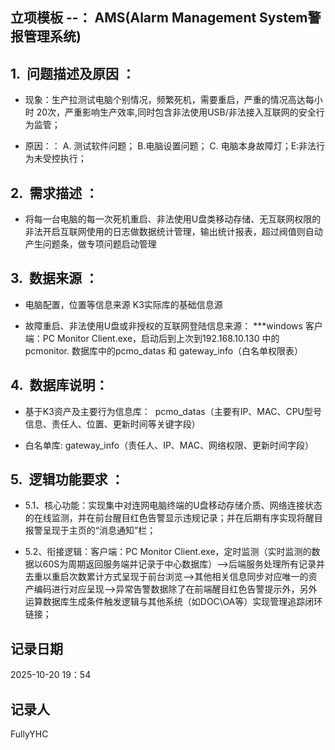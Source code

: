 ## 立项模板 --： AMS(Alarm Management System警报管理系统)

## 1.  问题描述及原因 ：

- 现象：生产拉测试电脑个别情况，频繁死机，需要重启，严重的情况高达每小时 20次，严重影响生产效率,同时包含非法使用USB/非法接入互联网的安全行为监管；

- 原因：： A. 测试软件问题； B.电脑设置问题； C. 电脑本身故障灯；E:非法行为未受控执行；

## 2.  需求描述 ：

 - 将每一台电脑的每一次死机重启、非法使用U盘类移动存储、无互联网权限的非法开启互联网使用的日志做数据统计管理，输出统计报表，超过阀值则自动产生问题条，做专项问题启动管理

## 3.  数据来源 ：

- 电脑配置，位置等信息来源 K3实际库的基础信息源

- 故障重启、非法使用U盘或非授权的互联网登陆信息来源： ***windows 客户端：PC Monitor Client.exe，启动后到上次到192.168.10.130 中的 pcmonitor. 数据库中的pcmo_datas 和 gateway_info（白名单权限表）

## 4.  数据库说明：

- 基于K3资产及主要行为信息库：  pcmo_datas（主要有IP、MAC、CPU型号信息、责任人、位置、更新时间等关键字段）

- 白名单库:  gateway_info（责任人、IP、MAC、网络权限、更新时间字段）

## 5.  逻辑功能要求 ：
- 5.1、核心功能：实现集中对连网电脑终端的U盘移动存储介质、网络连接状态的在线监测，并在前台醒目红色告警显示违规记录；并在后期有序实现将醒目报警呈现于主页的“消息通知”栏；

- 5.2、衔接逻辑：客户端：PC Monitor Client.exe，定时监测（实时监测的数据以60S为周期返回服务端并记录于中心数据库）-->后端服务处理所有记录并去重以重启次数累计方式呈现于前台浏览-->其他相关信息同步对应唯一的资产编码进行对应呈现-->异常告警数据除了在前端醒目红色告警提示外，另外运算数据库生成条件触发逻辑与其他系统（如DOC\OA等）实现管理追踪闭环链接；
##  
## 记录日期
   2025-10-20 19：54

   ## 记录人
  FullyYHC

